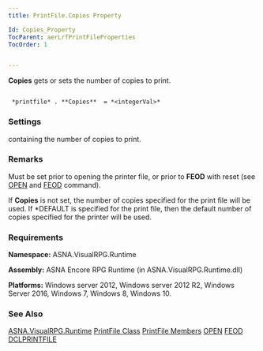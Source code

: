 ```yaml
---
title: PrintFile.Copies Property

Id: Copies_Property
TocParent: aerLrfPrintFileProperties
TocOrder: 1


---
```


**Copies** gets or sets the number of copies to print. 

```

 *printfile* . **Copies**  = *<integerVal>* 
```

### Settings
***<integerVal>*** containing the number of copies to print. 

### Remarks
Must be set prior to opening the printer file, or prior to **FEOD** with reset (see [OPEN](OPEN.html) and [FEOD](FEOD.html) command). 

If **Copies** is not set, the number of copies specified for the print file will be used. If *DEFAULT is specified for the print file, then the default number of copies specified for the printer will be used. 

### Requirements
**Namespace:** ASNA.VisualRPG.Runtime 

**Assembly:** ASNA Encore RPG Runtime (in ASNA.VisualRPG.Runtime.dll) 

**Platforms:** Windows server 2012, Windows server 2012 R2, Windows Server 2016, Windows 7, Windows 8, Windows 10. 

### See Also
[ASNA.VisualRPG.Runtime](aerLrfRuntimeNamespace.html)
[PrintFile Class](aerLrfPrintFileClass.html)
[PrintFile Members](aerLrfPrintFileMembers.html)
[OPEN](OPEN.html)
[FEOD](FEOD.html)
[DCLPRINTFILE](DCLPRINTFILE.html) 
